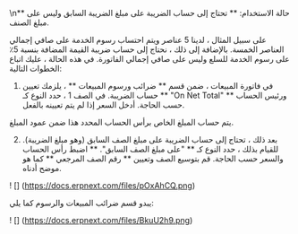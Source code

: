 \n** حالة الاستخدام: ** تحتاج إلى حساب الضريبة على مبلغ الضريبة السابق وليس على مبلغ الصنف.

على سبيل المثال ، لدينا 5 عناصر ويتم احتساب رسوم الخدمة على صافي إجمالي العناصر الخمسة. بالإضافة إلى ذلك ، نحتاج إلى حساب ضريبة القيمة المضافة بنسبة 5٪ على رسوم الخدمة للسلع وليس على صافي إجمالي الفاتورة. في هذه الحالة ، عليك اتباع الخطوات التالية:

1) في فاتورة المبيعات ، ضمن قسم ** ضرائب ورسوم المبيعات ** ، يلزمك تعيين حساب الضريبة. في الصف 1 ، حدد النوع كـ ** "On Net Total" ** ورئيس الحساب حسب الحاجة. أدخل السعر إذا لم يتم تعيينه بالفعل.

يتم حساب المبلغ الخاص برأس الحساب المحدد هذا ضمن عمود المبلغ.

2) بعد ذلك ، تحتاج إلى حساب الضريبة على مبلغ الصف السابق (وهو مبلغ الضريبة). للقيام بذلك ، حدد النوع كـ ** "على مبلغ الصف السابق". ** اضبط رأس الحساب والسعر حسب الحاجة. قم بتوسيع الصف وتعيين ** رقم الصف المرجعي ** كما هو موضح أدناه.

! [] (https://docs.erpnext.com/files/pOxAhCQ.png)

يبدو قسم ضرائب المبيعات والرسوم كما يلي:

! [] (https://docs.erpnext.com/files/BkuU2h9.png)